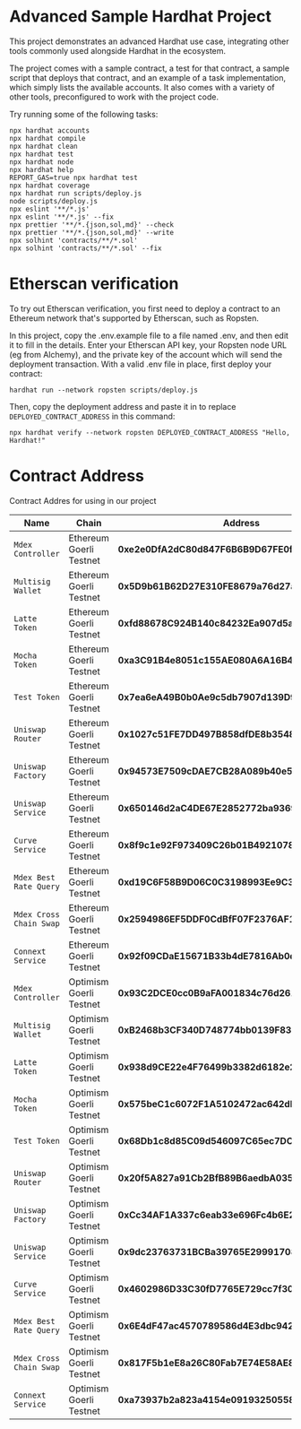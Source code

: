 # Advanced Sample Hardhat Project

This project demonstrates an advanced Hardhat use case, integrating other tools commonly used alongside Hardhat in the ecosystem.

The project comes with a sample contract, a test for that contract, a sample script that deploys that contract, and an example of a task implementation, which simply lists the available accounts. It also comes with a variety of other tools, preconfigured to work with the project code.

Try running some of the following tasks:

```shell
npx hardhat accounts
npx hardhat compile
npx hardhat clean
npx hardhat test
npx hardhat node
npx hardhat help
REPORT_GAS=true npx hardhat test
npx hardhat coverage
npx hardhat run scripts/deploy.js
node scripts/deploy.js
npx eslint '**/*.js'
npx eslint '**/*.js' --fix
npx prettier '**/*.{json,sol,md}' --check
npx prettier '**/*.{json,sol,md}' --write
npx solhint 'contracts/**/*.sol'
npx solhint 'contracts/**/*.sol' --fix
```

# Etherscan verification

To try out Etherscan verification, you first need to deploy a contract to an Ethereum network that's supported by Etherscan, such as Ropsten.

In this project, copy the .env.example file to a file named .env, and then edit it to fill in the details. Enter your Etherscan API key, your Ropsten node URL (eg from Alchemy), and the private key of the account which will send the deployment transaction. With a valid .env file in place, first deploy your contract:

```shell
hardhat run --network ropsten scripts/deploy.js
```

Then, copy the deployment address and paste it in to replace `DEPLOYED_CONTRACT_ADDRESS` in this command:

```shell
npx hardhat verify --network ropsten DEPLOYED_CONTRACT_ADDRESS "Hello, Hardhat!"
```
# Contract Address

Contract Addres for using in our project

| Name | Chain | Address |
| --- | --- | --- |
| `Mdex Controller` | Ethereum Goerli Testnet | **0xe2e0DfA2dC80d847F6B6B9D67FE0fDa07B10EE5a**|
| `Multisig Wallet` | Ethereum Goerli Testnet | **0x5D9b61B62D27E310FE8679a76d27a558bD0E016D**|
| `Latte Token` | Ethereum Goerli Testnet | **0xfd88678C924B140c84232Ea907d5a60D709B8f9a**|
| `Mocha Token` | Ethereum Goerli Testnet | **0xa3C91B4e8051c155AE080A6A16B4923F6FB711f3**|
| `Test Token` | Ethereum Goerli Testnet | **0x7ea6eA49B0b0Ae9c5db7907d139D9Cd3439862a1**|
| `Uniswap Router` | Ethereum Goerli Testnet | **0x1027c51FE7DD497B858dfDE8b3548f73F29728Ce**|
| `Uniswap Factory` | Ethereum Goerli Testnet | **0x94573E7509cDAE7CB28A089b40e50a40c52E119D**|
| `Uniswap Service` | Ethereum Goerli Testnet | **0x650146d2aC4DE67E2852772ba93698ab67fBdA27**|
| `Curve Service` | Ethereum Goerli Testnet | **0x8f9c1e92F973409C26b01B49210783600D2Ca463**|
| `Mdex Best Rate Query` | Ethereum Goerli Testnet | **0xd19C6F58B9D06C0C3198993Ee9C34C08BA57195e**|
| `Mdex Cross Chain Swap` | Ethereum Goerli Testnet | **0x2594986EF5DDF0CdBfF07F2376AF1aD5397770d7**|
| `Connext Service` | Ethereum Goerli Testnet | **0x92f09CDaE15671B33b4dE7816Ab0d45A904B41A9**|
| `Mdex Controller` | Optimism Goerli Testnet | **0x93C2DCE0cc0B9aFA001834c76d26180CE6FC367d**|
| `Multisig Wallet` | Optimism Goerli Testnet | **0xB2468b3CF340D748774bb0139F835b1cFDA86F40**|
| `Latte Token` | Optimism Goerli Testnet | **0x938d9CE22e4F76499b3382d6182e232D16BB410c**|
| `Mocha Token` | Optimism Goerli Testnet | **0x575beC1c6072F1A5102472ac642db17df60F2B6c**|
| `Test Token` | Optimism Goerli Testnet | **0x68Db1c8d85C09d546097C65ec7DCBFF4D6497CbF**|
| `Uniswap Router` | Optimism Goerli Testnet | **0x20f5A827a91Cb2BfB89B6aedbA035dbA95D49a18**|
| `Uniswap Factory` | Optimism Goerli Testnet | **0xCc34AF1A337c6eab33e696Fc4b6E2516585F164A**|
| `Uniswap Service` | Optimism Goerli Testnet | **0x9dc23763731BCBa39765E299917081348d95375b**|
| `Curve Service` | Optimism Goerli Testnet | **0x4602986D33C30fD7765E729cc7f30256919D6FCc**|
| `Mdex Best Rate Query` | Optimism Goerli Testnet | **0x6E4dF47ac4570789586d4E3dbc9423f3CeD5AC73**|
| `Mdex Cross Chain Swap` | Optimism Goerli Testnet | **0x817F5b1eE8a26C80Fab7E74E58AE88e5b4DaB615**|
| `Connext Service` | Optimism Goerli Testnet | **0xa73937b2a823a4154e09193250558f0503509DdD**|



